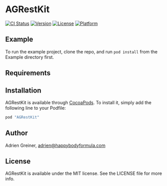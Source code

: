 # AGRestKit

[![CI Status](http://img.shields.io/travis/greinaldor/AGRestKit.svg?style=flat)](https://travis-ci.org/greinaldor/AGRestKit)
[![Version](https://img.shields.io/cocoapods/v/AGRestKit.svg?style=flat)](http://cocoapods.org/pods/AGRestKit)
[![License](https://img.shields.io/cocoapods/l/AGRestKit.svg?style=flat)](http://cocoapods.org/pods/AGRestKit)
[![Platform](https://img.shields.io/cocoapods/p/AGRestKit.svg?style=flat)](http://cocoapods.org/pods/AGRestKit)

## Example

To run the example project, clone the repo, and run `pod install` from the Example directory first.

## Requirements

## Installation

AGRestKit is available through [CocoaPods](http://cocoapods.org). To install
it, simply add the following line to your Podfile:

```ruby
pod "AGRestKit"
```

## Author

Adrien Greiner, adrien@happybodyformula.com

## License

AGRestKit is available under the MIT license. See the LICENSE file for more info.
